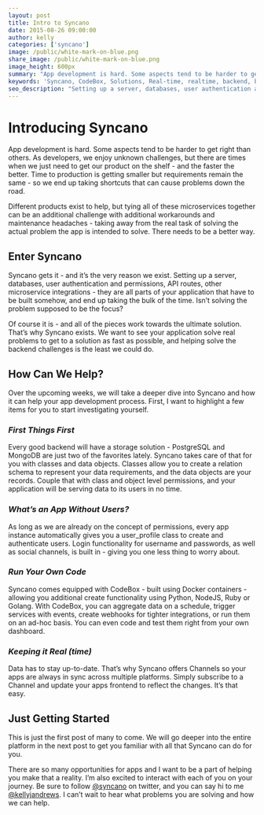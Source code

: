 ```yaml
---
layout: post
title: Intro to Syncano
date: 2015-08-26 09:00:00
author: kelly
categories: ['syncano']
image: /public/white-mark-on-blue.png
share_image: /public/white-mark-on-blue.png
image_height: 600px
summary: "App development is hard. Some aspects tend to be harder to get right than others. As developers, we enjoy unknown challenges, but there are times when we just need to get our product on the shelf - and the faster the better."
keywords: 'Syncano, CodeBox, Solutions, Real-time, realtime, backend, baas'
seo_description: "Setting up a server, databases, user authentication and permissions, API routes, other microservice integrations - they are all parts of your application that have to be built somehow, and end up taking the bulk of the time. Isn’t solving the problem supposed to be the focus?" 
---
```


# Introducing Syncano

App development is hard. Some aspects tend to be harder to get right than others. As developers, we enjoy unknown challenges, but there are times when we just need to get our product on the shelf - and the faster the better. Time to production is getting smaller but requirements remain the same - so we end up taking shortcuts that can cause problems down the road. 

Different products exist to help, but tying all of these microservices together can be an additional challenge with additional workarounds and maintenance headaches - taking away from the real task of solving the actual problem the app is intended to solve. There needs to be a better way. 

## Enter Syncano
Syncano gets it - and it’s the very reason we exist. Setting up a server, databases, user authentication and permissions, API routes, other microservice integrations - they are all parts of your application that have to be built somehow, and end up taking the bulk of the time. Isn’t solving the problem supposed to be the focus? 

Of course it is - and all of the pieces work towards the ultimate solution. That’s why Syncano exists. We want to see your application solve real problems to get to a solution as fast as possible, and helping solve the backend challenges is the least we could do.

## How Can We Help?
Over the upcoming weeks, we will take a deeper dive into Syncano and how it can help your app development process. First, I want to highlight a few items for you to start investigating yourself.
 
### *First Things First*
Every good backend will have a storage solution - PostgreSQL and MongoDB are just two of the favorites lately. Syncano takes care of that for you with classes and data objects. Classes allow you to create a relation schema to represent your data requirements, and the data objects are your records. Couple that with class and object level permissions, and your application will be serving data to its users in no time.

### *What’s an App Without Users?*
As long as we are already on the concept of permissions, every app instance automatically gives you a user_profile class to create and authenticate users. Login functionality for username and passwords, as well as social channels, is built in - giving you one less thing to worry about.

### *Run Your Own Code*
Syncano comes equipped with CodeBox - built using Docker containers - allowing you additional create functionality using Python, NodeJS, Ruby or Golang. With CodeBox, you can aggregate data on a schedule, trigger services with events, create webhooks for tighter integrations, or run them on an ad-hoc basis. You can even code and test them right from your own dashboard. 

### *Keeping it Real (time)*
Data has to stay up-to-date. That’s why Syncano offers Channels so your apps are always in sync across multiple platforms. Simply subscribe to a Channel and update your apps frontend to reflect the changes. It’s that easy.

## Just Getting Started
This is just the first post of many to come. We will go deeper into the entire platform in the next post to get you familiar with all that Syncano can do for you.

There are so many opportunities for apps and I want to be a part of helping you make that a reality. I’m also excited to interact with each of you on your journey. Be sure to follow [@syncano](https://twitter.com/syncano) on twitter, and you can say hi to me [@kellyjandrews](https://twitter.com/kellyjandrews). I can’t wait to hear what problems you are solving and how we can help.

